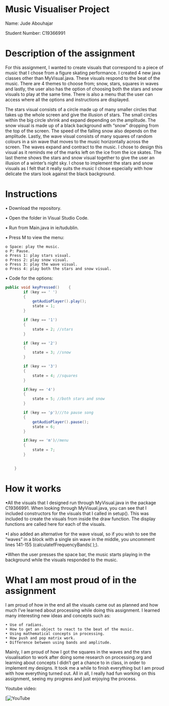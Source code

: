 # Music Visualiser Project

Name: Jude Abouhajar

Student Number: C19366991

# Description of the assignment
For this assignment, I wanted to create visuals that correspond to a piece of music that I chose from a figure skating performance. I created 4 new java classes other than MyVisual.java. These visuals respond to the beat of the music. There are 4 themes to choose from; snow, stars, squares in waves and lastly, the user also has the option of choosing both the stars and snow visuals to play at the same time. There is also a menu that the user can access where all the options and instructions are displayed.

The stars visual consists of a circle made up of many smaller circles that takes up the whole screen and give the illusion of stars. The small circles within the big circle shrink and expand depending on the amplitude. The snow visual is made up of a black background with “snow” dropping from the top of the screen. The speed of the falling snow also depends on the amplitude. Lastly, the wave visual consists of many squares of random colours in a sin wave that moves to the music horizontally across the screen. The waves expand and contract to the music. I chose to design this visual as it reminds me of the marks left on the ice from the ice skates. The last theme shows the stars and snow visual together to give the user an illusion of a winter’s night sky. I chose to implement the stars and snow visuals as I felt that it really suits the music I chose especially with how delicate the stars look against the black background. 


# Instructions
•	Download the repository.

•	Open the folder in Visual Studio Code.

•	Run from Main.java in ie/tudublin. 

•	 Press M to view the menu:

	o Space: play the music.
	o P: Pause.
	o Press 1: play stars visual.	
	o Press 2: play snow visual.
	o Press 3: play the wave visual.
	o Press 4: play both the stars and snow visual. 
		
•	Code for the options:

```Java
public void keyPressed()	{
        if (key == ' ')
        {
            getAudioPlayer().play();
            state = 1; 
        }

        if (key == '1')
        {
            state = 2; //stars
        }

        if (key == '2')
        {
            state = 3; //snow
        }

        if (key == '3')
        {
            state = 4; //squares 
        }

        if(key == '4')
        {
            state = 5; //both stars and snow 
        }

        if (key == 'p')///to pause song
        {
            getAudioPlayer().pause();
            state = 6;
        }

        if(key == 'm')//menu
        {
            state = 7;
        }

                
    }
```

# How it works
•All the visuals that I designed run through MyVisual.java in the package C19366991. When looking through MyVisual.java, you can see that I included constructors for the visuals that I called in setup(). This was included to create the visuals from inside the draw function. The display functions are called here for each of the visuals.

•I also added an alternative for the wave visual, so if you wish to see the “waves” in a block with a single sin wave in the middle, you uncomment lines 141-155 (calculatefFrequencyBands( );). 

•When the user presses the space bar, the music starts playing in the background while the visuals responded to the music. 



# What I am most proud of in the assignment
I am proud of how in the end all the visuals came out as planned and how much I’ve learned about processing while doing this assignment. I learned many interesting new ideas and concepts such as:

	• Use of radians.
	• How to get an object to react to the beat of the music.
	• Using mathematical concepts in processing.
	• How push and pop matrix work.
	• Difference between using bands and amplitude. 
	
Mainly, I am proud of how I got the squares in the waves and the stars visualisation to work after doing some research on processing.org and learning about concepts I didn’t get a chance to in class, in order to implement my designs. It took me a while to finish everything but I am proud with how everything turned out. All in all, I really had fun working on this assignment, seeing my progress and just enjoying the process.  



Youtube video:

[![YouTube](https://youtu.be/2IzP3PfdiKQ)


